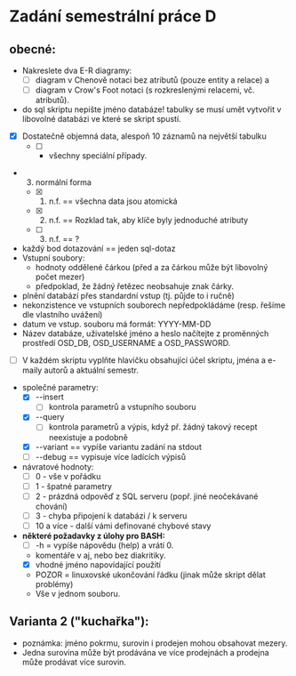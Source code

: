 # Zadání semestrální práce D
## obecné:
* Nakreslete dva E-R diagramy:
    * [ ] diagram v Chenově notaci bez atributů (pouze entity a relace) a
    * [ ] diagram v Crow's Foot notaci (s rozkreslenými relacemi, vč. atributů).
* do sql skriptu nepište jméno databáze! tabulky se musí umět vytvořit v libovolné databázi ve které se skript spustí.
* [x] Dostatečně objemná data, alespoň 10 záznamů na největší tabulku
    * [ ] + všechny speciální případy.
* 3. normální forma
    * [x] 1. n.f. == všechna data jsou atomická
    * [x] 2. n.f. == Rozklad tak, aby klíče byly jednoduché atributy
    * [ ] 3. n.f. == ?
* každý bod dotazování == jeden sql-dotaz
* Vstupní soubory:
    * hodnoty oddělené čárkou (před a za čárkou může být libovolný počet mezer)
    * předpoklad, že žádný řetězec neobsahuje znak čárky.
* plnění databází přes standardní vstup (tj. půjde to i ručně)
* nekonzistence ve vstupních souborech nepředpokládáme (resp. řešíme dle vlastního uvážení)
* datum ve vstup. souboru má formát: YYYY-MM-DD
* Název databáze, uživatelské jméno a heslo načítejte z proměnných prostředí OSD_DB, OSD_USERNAME a OSD_PASSWORD.
* [ ] V každém skriptu vyplňte hlavičku obsahující účel skriptu, jména a e-maily autorů a aktuální semestr.
* společné parametry:
    * [x] --insert
        * [ ] kontrola parametrů a vstupního souboru
    * [x] --query
        * [ ] kontrola parametrů a výpis, když př. žádný takový recept neexistuje a podobně
    * [x] --variant == vypíše variantu zadání na stdout
    * [ ] --debug == vypisuje více ladících výpisů
* návratové hodnoty:
    * [ ] 0 - vše v pořádku
    * [ ] 1 - špatné parametry
    * [ ] 2 - prázdná odpověď z SQL serveru (popř. jiné neočekávané chování)
    * [ ] 3 - chyba připojení k databázi / k serveru
    * [ ] 10 a více - další vámi definované chybové stavy

* **některé požadavky z úlohy pro BASH:**
    * [ ] -h = vypíše nápovědu (help) a vrátí 0.
    * komentáře v aj, nebo bez diakritiky.
    * [x] vhodné jméno napovídající použití
    * POZOR = linuxovské ukončování řádku (jinak může skript dělat problémy)
    * Vše v jednom souboru.

## Varianta 2 ("kuchařka"):
* poznámka: jméno pokrmu, surovin i prodejen mohou obsahovat mezery.
* Jedna surovina může být prodávána ve více prodejnách a prodejna může prodávat více surovin.
